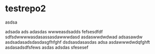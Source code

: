 # testrepo2

asdsa

adsada
ads
adasdas
wwweasdsadds
fefsesdfdf
sdfsdwwwwasdasassasdawwwdasd
asdaswwdwdwad
adsasawdw
asdsadasadsdasdasgfhfghf
dsdsasdasasdas
adsa
asdawwwdwdqfghft
asdasadsdfsfews
asdas
adsdas
sfesesef
